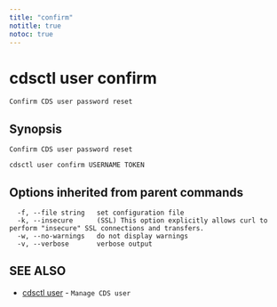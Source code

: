 ```yaml
---
title: "confirm"
notitle: true
notoc: true
---
```

# cdsctl user confirm

`Confirm CDS user password reset`

## Synopsis

`Confirm CDS user password reset`

```
cdsctl user confirm USERNAME TOKEN
```

## Options inherited from parent commands

```
  -f, --file string   set configuration file
  -k, --insecure      (SSL) This option explicitly allows curl to perform "insecure" SSL connections and transfers.
  -w, --no-warnings   do not display warnings
  -v, --verbose       verbose output
```

## SEE ALSO

* [cdsctl user](/docs/components/cdsctl/user/)	 - `Manage CDS user`

